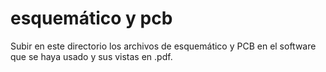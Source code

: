 # esquemático y pcb

Subir en este directorio los archivos de esquemático y PCB en el software que se haya usado y sus vistas en .pdf.